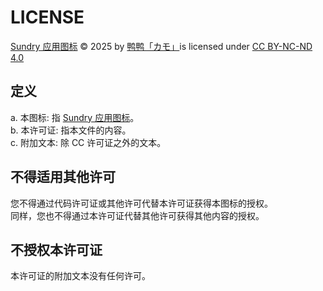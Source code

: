 # LICENSE

<a href="https://github.com/DuckDuckStudio/Sundry/tree/main/icon/Sundry.png">Sundry 应用图标</a> © 2025 by <a href="https://duckduckstudio.github.io/yazicbs.github.io/">鸭鸭「カモ」</a>is licensed under <a href="https://creativecommons.org/licenses/by-nc-nd/4.0/">CC BY-NC-ND 4.0</a><img src="https://mirrors.creativecommons.org/presskit/icons/cc.svg" alt="" style="max-width: 1em;max-height:1em;margin-left: .2em;"><img src="https://mirrors.creativecommons.org/presskit/icons/by.svg" alt="" style="max-width: 1em;max-height:1em;margin-left: .2em;"><img src="https://mirrors.creativecommons.org/presskit/icons/nc.svg" alt="" style="max-width: 1em;max-height:1em;margin-left: .2em;"><img src="https://mirrors.creativecommons.org/presskit/icons/nd.svg" alt="" style="max-width: 1em;max-height:1em;margin-left: .2em;">

## 定义
a. 本图标: 指 <a href="https://github.com/DuckDuckStudio/Sundry/tree/main/icon/Sundry.png">Sundry 应用图标</a>。  
b. 本许可证: 指本文件的内容。  
c. 附加文本: 除 CC 许可证之外的文本。

## 不得适用其他许可

您不得通过代码许可证或其他许可代替本许可证获得本图标的授权。  
同样，您也不得通过本许可证代替其他许可获得其他内容的授权。

## 不授权本许可证

本许可证的附加文本没有任何许可。  
